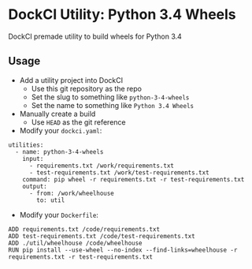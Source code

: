 # DockCI Utility: Python 3.4 Wheels
DockCI premade utility to build wheels for Python 3.4

## Usage
- Add a utility project into DockCI
    - Use this git repository as the repo
    - Set the slug to something like `python-3-4-wheels`
    - Set the name to something like `Python 3.4 Wheels`
- Manually create a build
    - Use `HEAD` as the git reference
- Modify your `dockci.yaml`:
```
utilities:
  - name: python-3-4-wheels
    input:
      - requirements.txt /work/requirements.txt
      - test-requirements.txt /work/test-requirements.txt
    command: pip wheel -r requirements.txt -r test-requirements.txt
    output:
      - from: /work/wheelhouse
        to: util
```
- Modify your `Dockerfile`:
```
ADD requirements.txt /code/requirements.txt
ADD test-requirements.txt /code/test-requirements.txt
ADD ./util/wheelhouse /code/wheelhouse
RUN pip install --use-wheel --no-index --find-links=wheelhouse -r requirements.txt -r test-requirements.txt
```

